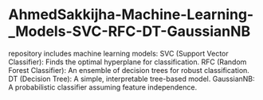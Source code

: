 # AhmedSakkijha-Machine-Learning-_Models-SVC-RFC-DT-GaussianNB
repository includes machine learning models:  SVC (Support Vector Classifier): Finds the optimal hyperplane for classification. RFC (Random Forest Classifier): An ensemble of decision trees for robust classification. DT (Decision Tree): A simple, interpretable tree-based model. GaussianNB: A probabilistic classifier assuming feature independence.
